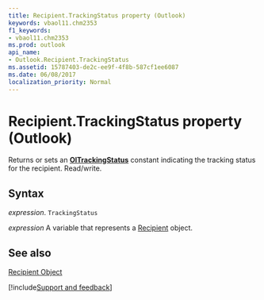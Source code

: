 ```yaml
---
title: Recipient.TrackingStatus property (Outlook)
keywords: vbaol11.chm2353
f1_keywords:
- vbaol11.chm2353
ms.prod: outlook
api_name:
- Outlook.Recipient.TrackingStatus
ms.assetid: 15787403-de2c-ee9f-4f8b-587cf1ee6087
ms.date: 06/08/2017
localization_priority: Normal
---
```



# Recipient.TrackingStatus property (Outlook)

Returns or sets an  **[OlTrackingStatus](Outlook.OlTrackingStatus.md)** constant indicating the tracking status for the recipient. Read/write.


## Syntax

_expression_. `TrackingStatus`

_expression_ A variable that represents a [Recipient](Outlook.Recipient.md) object.


## See also


[Recipient Object](Outlook.Recipient.md)

[!include[Support and feedback](~/includes/feedback-boilerplate.md)]
